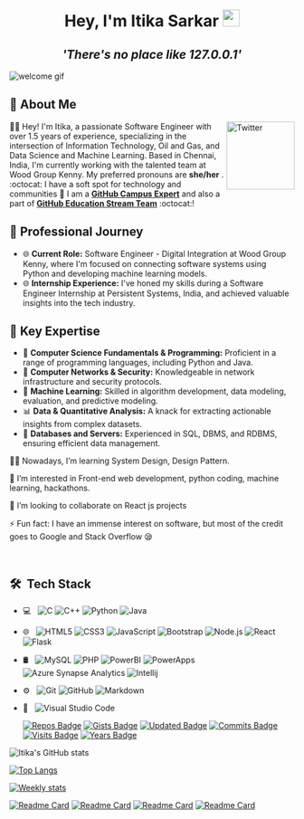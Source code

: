 <h1 align="center">Hey, I'm Itika Sarkar <img src="https://raw.githubusercontent.com/aemmadi/aemmadi/master/wave.gif" width="30px"></h1>
<h2 align="center"><i><strong>'There's no place like 127.0.0.1'</strong></i></h2>
<img src="Profile.gif" alt="welcome gif">
<br>
<h2> 👋 About Me </h2>

<a href="https://www.linkedin.com/in/itikasarkar21" target="_blank"><img src="https://cdn2.iconfinder.com/data/icons/social-media-2199/64/social_media_isometric_14-linkedin-512.png" height="120px" width="120px" alt="Twitter" align="right"></a>
👩‍🎓 Hey! I'm Itika, a passionate Software Engineer with over 1.5 years of experience, specializing in the intersection of Information Technology, Oil and Gas, and Data Science and Machine Learning. Based in Chennai, India, I'm currently working with the talented team at Wood Group Kenny.
 My preferred pronouns are **she/her** .
<br>
:octocat: I have a soft spot for technology and communities 💖 I am a [**GitHub Campus Expert**](https://githubcampus.expert) and also a part of [**GitHub Education Stream Team**](https://github.blog/2021-03-25-introducing-the-github-education-stream-team/) :octocat:! 

## 💼 Professional Journey

- 🌐 **Current Role:** Software Engineer - Digital Integration at Wood Group Kenny, where I'm focused on connecting software systems using Python and developing machine learning models.
- 🌐 **Internship Experience:** I've honed my skills during a Software Engineer Internship at Persistent Systems, India, and achieved valuable insights into the tech industry.

## 🌟 Key Expertise

- 🧠 **Computer Science Fundamentals & Programming:** Proficient in a range of programming languages, including Python and Java.
- 🔐 **Computer Networks & Security:** Knowledgeable in network infrastructure and security protocols.
- 🤖 **Machine Learning:** Skilled in algorithm development, data modeling, evaluation, and predictive modeling.
- 📊 **Data & Quantitative Analysis:** A knack for extracting actionable insights from complex datasets.
- 💾 **Databases and Servers:** Experienced in SQL, DBMS, and RDBMS, ensuring efficient data management.

👩‍💻 Nowadays, I’m learning System Design, Design Pattern.  

👀 I’m interested in Front-end web development, python coding, machine learning, hackathons.

💞️ I’m looking to collaborate on React js projects

⚡ Fun fact: I have an immense interest on software, but most of the credit goes to Google and Stack Overflow 😪

<br>

## 🛠 &nbsp;Tech Stack

- 💻 &nbsp;
  ![C](https://img.shields.io/badge/-C-333333?style=flat&logo=C%2B%2B&logoColor=00599C)
  ![C++](https://img.shields.io/badge/-C++-333333?style=flat&logo=C%2B%2B&logoColor=00599C)
  ![Python](https://img.shields.io/badge/-Python-333333?style=flat&logo=python)
  ![Java](https://img.shields.io/badge/-Java-333333?style=flat&logo=Java&logoColor=007396) 
- 🌐 &nbsp;
  ![HTML5](https://img.shields.io/badge/-HTML5-333333?style=flat&logo=HTML5)
  ![CSS3](https://img.shields.io/badge/-CSS-333333?style=flat&logo=CSS3&logoColor=1572B6)
  ![JavaScript](https://img.shields.io/badge/-JavaScript-333333?style=flat&logo=javascript)
  ![Bootstrap](https://img.shields.io/badge/-Bootstrap-333333?style=flat&logo=bootstrap&logoColor=563D7C)
  ![Node.js](https://img.shields.io/badge/-Node.js-333333?style=flat&logo=node.js)
  ![React](https://img.shields.io/badge/-React-333333?style=flat&logo=react)
  ![Flask](https://img.shields.io/badge/-Flask-333333?style=flat&logo=flask)
- 🛢 &nbsp;
  ![MySQL](https://img.shields.io/badge/-MySQL-333333?style=flat&logo=mysql)
  ![PHP](https://img.shields.io/badge/-PHP-333333?style=flat&logo=php)
  ![PowerBI](https://img.shields.io/badge/-PowerBi-333333?style=flat&logo=powerbi)
  ![PowerApps](https://img.shields.io/badge/-PowerApps-333333?style=flat&logo=powerapps)
  ![Azure Synapse Analytics](https://img.shields.io/badge/-AzureSynapseAnalytics-333333?style=flat&logo=azuresynapseanalytics)
  ![Intellij](https://img.shields.io/badge/-Intellij-333333?style=flat&logo=intellij)
  
- ⚙️ &nbsp;
  ![Git](https://img.shields.io/badge/-Git-333333?style=flat&logo=git)
  ![GitHub](https://img.shields.io/badge/-GitHub-333333?style=flat&logo=github)
  ![Markdown](https://img.shields.io/badge/-Markdown-333333?style=flat&logo=markdown)
- 🔧 &nbsp;
  ![Visual Studio Code](https://img.shields.io/badge/-Visual%20Studio%20Code-333333?style=flat&logo=visual-studio-code&logoColor=007ACC)
  
  [![Repos Badge](https://badges.pufler.dev/repos/itika1)](https://badges.pufler.dev)
  [![Gists Badge](https://badges.pufler.dev/gists/puf17640)](https://badges.pufler.dev)
  [![Updated Badge](https://badges.pufler.dev/updated/itika1/itika1)](https://badges.pufler.dev)
  [![Commits Badge](https://badges.pufler.dev/commits/monthly/itika1)](https://badges.pufler.dev)
  [![Visits Badge](https://badges.pufler.dev/visits/itika1/itika1)](https://badges.pufler.dev)
  [![Years Badge](https://badges.pufler.dev/years/itika1)](https://badges.pufler.dev)



  
![Itika's GitHub stats](https://github-readme-stats.vercel.app/api?username=itika1&show_icons=true&theme=dark)

[![Top Langs](https://github-readme-stats.vercel.app/api/top-langs/?username=itika1&layout=compact)](https://github.com/itika1/github-readme-stats)

[![Weekly stats](https://github-readme-stats.vercel.app/api/wakatime?username=willianrod&layout=compact)](https://github.com/itika1/github-readme-stats)


[![Readme Card](https://github-readme-stats.vercel.app/api/pin/?username=itika1&repo=MicrosoftStockPricePrediction&show_owner=true)](https://github.com/itika1/MicrosoftStockPricePrediction) [![Readme Card](https://github-readme-stats.vercel.app/api/pin/?username=itika1&repo=ecommerce_flipkart&show_owner=true)](https://github.com/itika1/ecommerce_flipkart) [![Readme Card](https://github-readme-stats.vercel.app/api/pin/?username=itika1&repo=PathShala&show_owner=true)](https://github.com/itika1/PathShala) [![Readme Card](https://github-readme-stats.vercel.app/api/pin/?username=itika1&repo=DriveSealProject&show_owner=true)](https://github.com/itika1/DriveSealProject) 

<!---
itika1/itika1 is a ✨ special ✨ repository because its `README.md` (this file) appears on your GitHub profile.
You can click the Preview link to take a look at your changes.
--->
